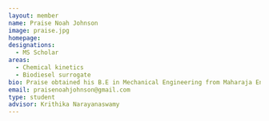 ```yaml
---
layout: member
name: Praise Noah Johnson
image: praise.jpg
homepage: 
designations: 
  - MS Scholar
areas: 
  - Chemical kinetics
  - Biodiesel surrogate
bio: Praise obtained his B.E in Mechanical Engineering from Maharaja Engineering College, Coimbatore in 2017. He is presently pursuing his Masters at IIT Madras. His research work centers on kinetics of biodiesel surrogates, particularly on the unsataurated ester representative.
email: praisenoahjohnson@gmail.com
type: student
advisor: Krithika Narayanaswamy
---
```

